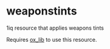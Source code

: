 # weaponstints
1iq resource that applies weapons tints

Requires [ox_lib](https://github.com/overextended/ox_lib) to use this resource.
